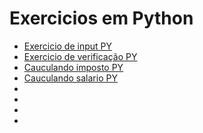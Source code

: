 # Exercicios em Python

* [Exercicio de input PY](https://github.com/Josucka/exerciciosaula6/blob/main/exe1.py)
* [Exercicio de verificação PY](https://github.com/Josucka/exerciciosaula6/blob/main/exe2.py)
* [Cauculando imposto PY](https://github.com/Josucka/exerciciosaula6/blob/main/exe3.py)
* [Cauculando salario PY](https://github.com/Josucka/exerciciosaula6/blob/main/exe4.py)
* []()
* []()
* []()
* []()
